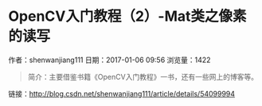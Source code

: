 # OpenCV入门教程（2）-Mat类之像素的读写
作者：shenwanjiang111
日期：2017-01-06 09:56
浏览量：1422
> 简介：主要借鉴书籍《OpenCV入门教程》一书，还有一些网上的博客等。

 链接：http://blog.csdn.net/shenwanjiang111/article/details/54099994
